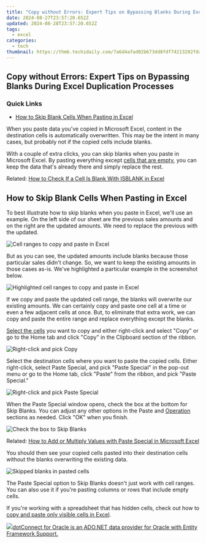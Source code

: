 ```yaml
---
title: "Copy without Errors: Expert Tips on Bypassing Blanks During Excel Duplication Processes"
date: 2024-08-27T23:57:20.652Z
updated: 2024-08-28T23:57:20.652Z
tags:
  - excel
categories:
  - tech
thumbnail: https://thmb.techidaily.com/7a6d4afad02b673dd8fdf74213202fda14f2e9bab9fdc0e7dfd2736277416b15.jpg
---
```


## Copy without Errors: Expert Tips on Bypassing Blanks During Excel Duplication Processes

### Quick Links

* [How to Skip Blank Cells When Pasting in Excel](https://review-topics.techidaily.com/how-to-transfer-whatsapp-from-iphone-se-2022-to-other-iphone-15-pro-max-devices-drfone-by-drfone-transfer-whatsapp-from-ios-transfer-whatsapp-from-ios/)

 When you paste data you've copied in Microsoft Excel, content in the destination cells is automatically overwritten. This may be the intent in many cases, but probably not if the copied cells include blanks.

 With a couple of extra clicks, you can skip blanks when you paste in Microsoft Excel. By pasting everything except [cells that are empty](https://ios-unlock.techidaily.com/in-2024-iphone-12-pro-asking-for-passcode-after-ios-1714-update-what-to-do-by-drfone-ios/), you can keep the data that's already there and simply replace the rest.

Related: [How to Check If a Cell Is Blank With ISBLANK in Excel](https://tech-savvy.techidaily.com/1723808302722-effortless-guide-setting-up-your-ps4-remote-play-on-android-devices-in-just-three-simple-steps/) 

##  How to Skip Blank Cells When Pasting in Excel

 To best illustrate how to skip blanks when you paste in Excel, we'll use an example. On the left side of our sheet are the previous sales amounts and on the right are the updated amounts. We need to replace the previous with the updated.

![Cell ranges to copy and paste in Excel](https://static1.howtogeekimages.com/wordpress/wp-content/uploads/2021/10/PreviousUpdated-ExcelSkipBlanks.png) 

 But as you can see, the updated amounts include blanks because those particular sales didn't change. So, we want to keep the existing amounts in those cases as-is. We've highlighted a particular example in the screenshot below.

![Highlighted cell ranges to copy and paste in Excel](https://static1.howtogeekimages.com/wordpress/wp-content/uploads/2021/10/PreviousUpdatedHighlighted-ExcelSkipBlanks.png) 

 If we copy and paste the updated cell range, the blanks will overwrite our existing amounts. We can certainly copy and paste one cell at a time or even a few adjacent cells at once. But, to eliminate that extra work, we can copy and paste the entire range and replace everything except the blanks.

[Select the cells](https://buynow-tips.techidaily.com/exploring-a-ravaged-world-on-motorcycle-in-days-gone-our-comprehhavis-review/) you want to copy and either right-click and select "Copy" or go to the Home tab and click "Copy" in the Clipboard section of the ribbon.

![Right-click and pick Copy](https://static1.howtogeekimages.com/wordpress/wp-content/uploads/2021/10/CopyUpdated-ExcelSkipBlanks.png) 

 Select the destination cells where you want to paste the copied cells. Either right-click, select Paste Special, and pick "Paste Special" in the pop-out menu or go to the Home tab, click "Paste" from the ribbon, and pick "Paste Special."

![Right-click and pick Paste Special](https://static1.howtogeekimages.com/wordpress/wp-content/uploads/2021/10/PasteUpdated-ExcelSkipBlanks.png) 

 When the Paste Special window opens, check the box at the bottom for Skip Blanks. You can adjust any other options in the Paste and [Operation](https://extra-support.techidaily.com/2024-approved-step-by-step-perfectly-sharing-your-photography-on-youtube/) sections as needed. Click "OK" when you finish.

![Check the box to Skip Blanks](https://static1.howtogeekimages.com/wordpress/wp-content/uploads/2021/10/PasteSpecial-ExcelSkipBlanks.png) 

Related: [How to Add or Multiply Values with Paste Special in Microsoft Excel](https://extra-support.techidaily.com/2024-approved-step-by-step-perfectly-sharing-your-photography-on-youtube/) 

 You should then see your copied cells pasted into their destination cells without the blanks overwriting the existing data.

![Skipped blanks in pasted cells](https://static1.howtogeekimages.com/wordpress/wp-content/uploads/2021/10/PreviousUpdatedSkippedBlanks-ExcelSkipBlanks.png) 

 The Paste Special option to Skip Blanks doesn't just work with cell ranges. You can also use it if you're pasting columns or rows that include empty cells.

 If you're working with a spreadsheet that has hidden cells, check out how to [copy and paste only visible cells in Excel](https://android-location.techidaily.com/9-best-free-android-monitoring-apps-to-monitor-phone-remotely-for-your-vivo-y100a-drfone-by-drfone-virtual/).

<ins class="adsbygoogle"
     style="display:block"
     data-ad-format="autorelaxed"
     data-ad-client="ca-pub-7571918770474297"
     data-ad-slot="1223367746"></ins>



<ins class="adsbygoogle"
     style="display:block"
     data-ad-client="ca-pub-7571918770474297"
     data-ad-slot="8358498916"
     data-ad-format="auto"
     data-full-width-responsive="true"></ins>



<!-- affiliate ads begin -->
<a href="https://checkout.devart.com/order/checkout.php?PRODS=5023555&QTY=1&AFFILIATE=108875&CART=1"><img src="https://secure.avangate.com/images/merchant/45b430710ad04765a6afd58d9d9fafca/products/dotConnect_O.png" border="0">dotConnect for Oracle is an ADO.NET data provider for Oracle with Entity Framework Support.</a>
<!-- affiliate ads end -->